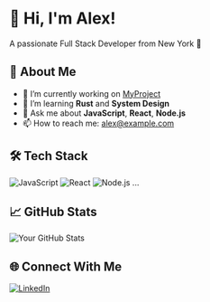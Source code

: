 # 👋 Hi, I'm Alex!
A passionate Full Stack Developer from New York 🌆

## 🚀 About Me
- 🔭 I’m currently working on [MyProject](https://github.com/yourproject)
- 🌱 I’m learning **Rust** and **System Design**
- 💬 Ask me about **JavaScript**, **React**, **Node.js**
- 📫 How to reach me: [alex@example.com](mailto:alex@example.com)

## 🛠️ Tech Stack
![JavaScript](https://img.shields.io/badge/-JavaScript-black?style=flat-square&logo=javascript)
![React](https://img.shields.io/badge/-React-black?style=flat-square&logo=react)
![Node.js](https://img.shields.io/badge/-Node.js-black?style=flat-square&logo=node.js)
...

## 📈 GitHub Stats
![Your GitHub Stats](https://github-readme-stats.vercel.app/api?username=yourusername&show_icons=true&theme=default)

## 🌐 Connect With Me
[![LinkedIn](https://img.shields.io/badge/LinkedIn-blue?style=flat&logo=linkedin)](https://linkedin.com/in/yourname)
